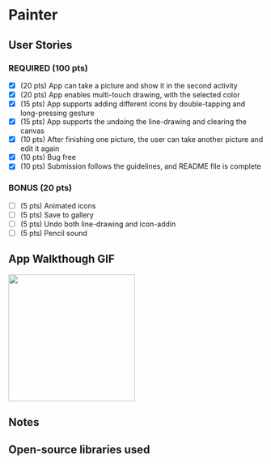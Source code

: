 # Painter



## User Stories


### REQUIRED (100 pts)
- [x] (20 pts) App can take a picture and show it in the second activity 
- [x] (20 pts) App enables multi-touch drawing, with the selected color
- [x] (15 pts) App supports adding different icons by double-tapping and long-pressing gesture
- [x] (15 pts) App supports the undoing the line-drawing and clearing the canvas
- [x] (10 pts) After finishing one picture, the user can take another picture and edit it again
- [x] (10 pts) Bug free
- [x] (10 pts) Submission follows the guidelines, and README file is complete

### BONUS (20 pts)

- [ ] (5 pts) Animated icons
- [ ] (5 pts) Save to gallery
- [ ] (5 pts) Undo both line-drawing and icon-addin
- [ ] (5 pts) Pencil sound

## App Walkthough GIF


<img src="https://i.imgur.com/q2V0oaN.gif" width=250><br>

## Notes


## Open-source libraries used


